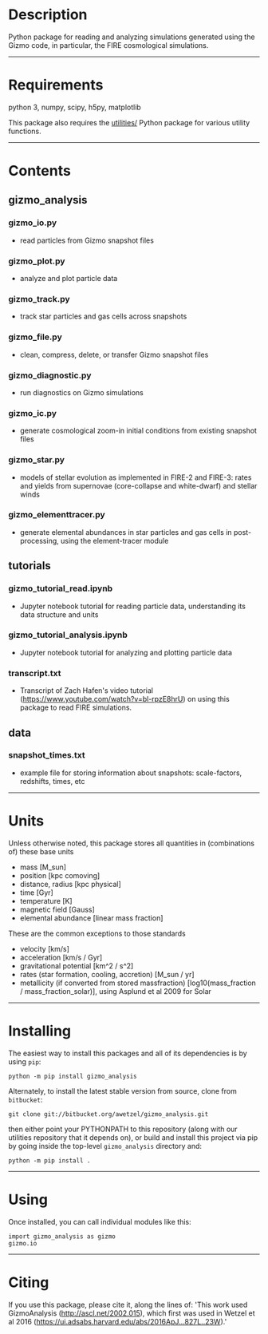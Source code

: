 # Description

Python package for reading and analyzing simulations generated using the Gizmo code, in particular, the FIRE cosmological simulations.


---
# Requirements

python 3, numpy, scipy, h5py, matplotlib

This package also requires the [utilities/](https://bitbucket.org/awetzel/utilities) Python package for various utility functions.


---
# Contents

## gizmo_analysis

### gizmo_io.py
* read particles from Gizmo snapshot files

### gizmo_plot.py
* analyze and plot particle data

### gizmo_track.py
* track star particles and gas cells across snapshots
### gizmo_file.py
* clean, compress, delete, or transfer Gizmo snapshot files

### gizmo_diagnostic.py
* run diagnostics on Gizmo simulations

### gizmo_ic.py
* generate cosmological zoom-in initial conditions from existing snapshot files

### gizmo_star.py
* models of stellar evolution as implemented in FIRE-2 and FIRE-3: rates and yields from supernovae (core-collapse and white-dwarf) and stellar winds

### gizmo_elementtracer.py
* generate elemental abundances in star particles and gas cells in post-processing, using the element-tracer module


## tutorials

### gizmo_tutorial_read.ipynb
* Jupyter notebook tutorial for reading particle data, understanding its data structure and units

### gizmo_tutorial_analysis.ipynb
* Jupyter notebook tutorial for analyzing and plotting particle data

### transcript.txt
* Transcript of Zach Hafen's video tutorial (https://www.youtube.com/watch?v=bl-rpzE8hrU) on using this package to read FIRE simulations.


## data

### snapshot_times.txt
* example file for storing information about snapshots: scale-factors, redshifts, times, etc


---
# Units

Unless otherwise noted, this package stores all quantities in (combinations of) these base units
* mass [M_sun]
* position [kpc comoving]
* distance, radius [kpc physical]
* time [Gyr]
* temperature [K]
* magnetic field [Gauss]
* elemental abundance [linear mass fraction]

These are the common exceptions to those standards
* velocity [km/s]
* acceleration [km/s / Gyr]
* gravitational potential [km^2 / s^2]
* rates (star formation, cooling, accretion) [M_sun / yr]
* metallicity (if converted from stored massfraction) [log10(mass_fraction / mass_fraction_solar)], using Asplund et al 2009 for Solar


---
# Installing

The easiest way to install this packages and all of its dependencies is by using `pip`:

```
python -m pip install gizmo_analysis

```

Alternately, to install the latest stable version from source, clone from `bitbucket`:

```
git clone git://bitbucket.org/awetzel/gizmo_analysis.git
```

then either point your PYTHONPATH to this repository (along with our utilities repository that it depends on), or build and install this project via pip by going inside the top-level `gizmo_analysis` directory and:

```
python -m pip install .
```


---
# Using

Once installed, you can call individual modules like this:

```
import gizmo_analysis as gizmo
gizmo.io
```


---
# Citing

If you use this package, please cite it, along the lines of: 'This work used GizmoAnalysis (http://ascl.net/2002.015), which first was used in Wetzel et al 2016 (https://ui.adsabs.harvard.edu/abs/2016ApJ...827L..23W).'
